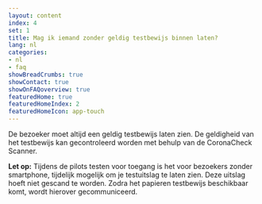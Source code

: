 ```yaml
---
layout: content
index: 4
set: 1
title: Mag ik iemand zonder geldig testbewijs binnen laten? 
lang: nl
categories:
- nl
- faq
showBreadCrumbs: true
showContact: true
showOnFAQoverview: true
featuredHome: true
featuredHomeIndex: 2
featuredHomeIcon: app-touch
---
```

De bezoeker moet altijd een geldig testbewijs laten zien. De geldigheid van het testbewijs kan gecontroleerd worden met behulp van de CoronaCheck Scanner.

**Let op:** Tijdens de pilots testen voor toegang is het voor bezoekers zonder smartphone, tijdelijk mogelijk om je testuitslag te laten zien. Deze uitslag hoeft niet gescand te worden. Zodra het papieren testbewijs beschikbaar komt, wordt hierover gecommuniceerd. 
